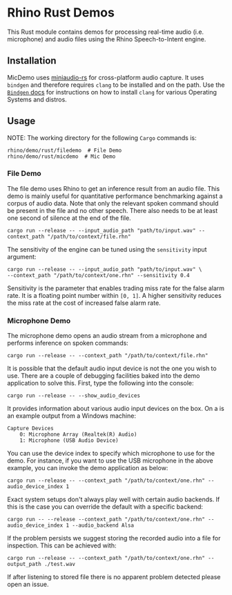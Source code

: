 # Rhino Rust Demos

This Rust module contains demos for processing real-time audio (i.e. microphone) and audio files using the Rhino Speech-to-Intent engine.

## Installation

MicDemo uses [miniaudio-rs](https://github.com/ExPixel/miniaudio-rs) for cross-platform audio capture. It uses `bindgen` and therefore requires `clang` to be installed and on the path. Use the [`Bindgen` docs](https://rust-lang.github.io/rust-bindgen/requirements.html) for instructions on how to install `clang` for various Operating Systems and distros. 

## Usage

NOTE: The working directory for the following `Cargo` commands is:

```console
rhino/demo/rust/filedemo  # File Demo
rhino/demo/rust/micdemo  # Mic Demo
```

### File Demo

The file demo uses Rhino to get an inference result from an audio file. This demo is mainly useful for quantitative performance
benchmarking against a corpus of audio data. Note that only the relevant spoken command should be present in the file
and no other speech. There also needs to be at least one second of silence at the end of the file.

```console
cargo run --release -- --input_audio_path "path/to/input.wav" --context_path "/path/to/context/file.rhn"
```

The sensitivity of the engine can be tuned using the `sensitivity` input argument:

```console
cargo run --release -- --input_audio_path "path/to/input.wav" \
--context_path "/path/to/context/one.rhn" --sensitivity 0.4
```

Sensitivity is the parameter that enables trading miss rate for the false alarm rate. It is a floating point number within
`[0, 1]`. A higher sensitivity reduces the miss rate at the cost of increased false alarm rate.

### Microphone Demo

The microphone demo opens an audio stream from a microphone and performs inference on spoken commands:

```console
cargo run --release -- --context_path "/path/to/context/file.rhn"
```

It is possible that the default audio input device is not the one you wish to use. There are a couple
of debugging facilities baked into the demo application to solve this. First, type the following into the console:

```console
cargo run --release -- --show_audio_devices
```

It provides information about various audio input devices on the box. On a is an example output from a Windows machine:

```console
Capture Devices
    0: Microphone Array (Realtek(R) Audio)
    1: Microphone (USB Audio Device)
``` 

You can use the device index to specify which microphone to use for the demo. For instance, if you want to use the USB 
microphone in the above example, you can invoke the demo application as below:

```console
cargo run --release -- --context_path "/path/to/context/one.rhn" --audio_device_index 1
```

Exact system setups don't always play well with certain audio backends. If this is the case you can override the default with a specific backend:

```console
cargo run -- --release --context_path "/path/to/context/one.rhn" --audio_device_index 1 --audio_backend Alsa
```

If the problem persists we suggest storing the recorded audio into a file for inspection. This can be achieved with:

```console
cargo run --release -- --context_path "/path/to/context/one.rhn" --output_path ./test.wav
```

If after listening to stored file there is no apparent problem detected please open an issue.
